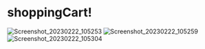 # shoppingCart!


![Screenshot_20230222_105253](https://user-images.githubusercontent.com/6421518/220600304-e4595411-b6f2-4943-b4ed-37d168bc759b.png)
![Screenshot_20230222_105259](https://user-images.githubusercontent.com/6421518/220600358-f124517a-680b-4057-ada3-25341c1dad37.png)
![Screenshot_20230222_105304](https://user-images.githubusercontent.com/6421518/220600365-7ceca29b-d7c7-4f85-9757-315a22ac2625.png)
